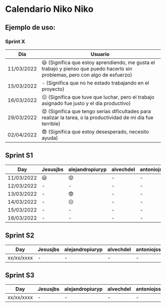 # Calendario Niko Niko

## Ejemplo de uso:
### Sprint X 
| Día          |  Usuario  |
| ------------ | ------------- |
|  11/03/2022  |  :smiley: (Significa que estoy aprendiendo, me gusta el trabajo y pienso que puedo hacerlo sin problemas, pero con algo de esfuerzo)  |
|  15/03/2022  |  - (Significa que no he estado trabajando en el proyecto)  |
|  16/03/2022  |  :neutral_face:  (Significa que tuve que luchar, pero el trabajo asignado fue justo y el día productivo)  |
|  29/03/2022  |  :worried: (Significa que tengo serias dificultades para realizar la tarea, o la productividad de mi día fue terrible)  |
|  02/04/2022  |  :fearful:   (Significa que estoy desesperado, necesito ayuda)  |

## Sprint S1
| Day           |  Jesusjbs  |  alejandropiuryp  |  alvechdel  |  antoniojss1  |  antoniope33  |  eveyugyug  |  ferherque  |  Javitoox  |  javivm17  |  JJosePP  |  JoseCarlosMorales  |  manmogvil  |  maribelrb22  |  NoSoyDani  |
| ------------ | ------------- | ------------- | ------------- | ------------- | ------------- | ------------- | ------------- | ------------- | ------------- | ------------- | ------------- | ------------- | ------------- | ------------- |
|  11/03/2022 |   :smiley:   |   :worried:   |       -       |       -       |       -       |       :smiley:        |   :worried:   |      :smiley:       |       -       |       -       |     :smiley:    |   :worried:  |       -       |       :smiley:       |
|  12/03/2022 |     -        |       -       |       -       |       -       |       -       |       :smiley:        |   -   |       :smiley:       |       :smiley:       |       -       |     -    |         -        |       :smiley:       |       :smiley:       |
|  13/03/2022 |     -        |       :fearful:       |       -       |       -       |       -       |       :worried:        |   -   |       :fearful:       |       :smiley:       |       -       |     -    |         -        |       :smiley:       |       -       |
|  14/03/2022 | - |       :neutral_face:       |       -       |       -       |       -       |       :fearful:        |   -   |      :worried:     |       :smiley:       |       -       |     -    |  :worried: |      :smiley:      |       :smiley:       |
|  15/03/2022 | - |       -       |       -       |       -       |       -       |       :neutral_face:        |   -   |    :smiley:     |       :smiley:      |       -       |     -    |    :smiley: |       :smiley:      |       :smiley:       |
|  16/03/2022 | - |       -       |       -       |       -       |       -       |     -        |   -   |    -     |       :smiley:       |       -       |     -    |    -       |       :smiley:      |       :smiley:       |

## Sprint S2
| Day           |  Jesusjbs  |  alejandropiuryp  |  alvechdel  |  antoniojss1  |  antoniope33  |  eveyugyug  |  ferherque  |  Javitoox  |  javivm17  |  JJosePP  |  JoseCarlosMorales  |  manmogvil  |  maribelrb22  |  NoSoyDani  |
| ------------ | ------------- | ------------- | ------------- | ------------- | ------------- | ------------- | ------------- | ------------- | ------------- | ------------- | ------------- | ------------- | ------------- | ------------- |
|  xx/xx/xxxx  |       -       |       -       |       -       |       -       |       -       |       -       |       -       |       -       |       -       |       -       |       -       |       -       |       -       |       -       |

## Sprint S3
| Day           |  Jesusjbs  |  alejandropiuryp  |  alvechdel  |  antoniojss1  |  antoniope33  |  eveyugyug  |  ferherque  |  Javitoox  |  javivm17  |  JJosePP  |  JoseCarlosMorales  |  manmogvil  |  maribelrb22  |  NoSoyDani  |
| ------------ | ------------- | ------------- | ------------- | ------------- | ------------- | ------------- | ------------- | ------------- | ------------- | ------------- | ------------- | ------------- | ------------- | ------------- |
|  xx/xx/xxxx  |       -       |       -       |       -       |       -       |       -       |       -       |       -       |       -       |       -       |       -       |       -       |       -       |       -       |       -       |

